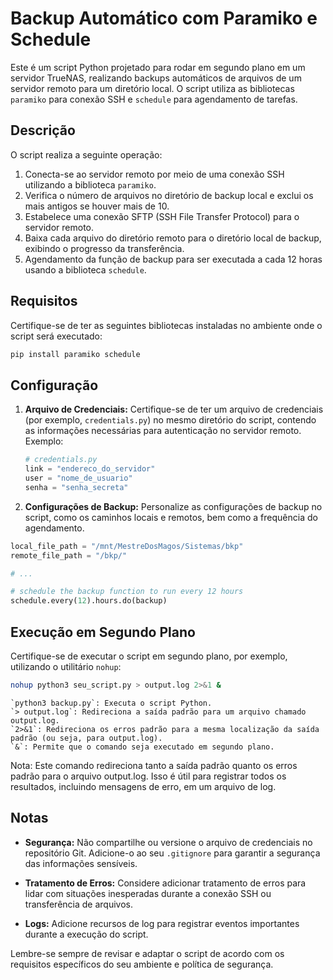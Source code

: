 # Backup Automático com Paramiko e Schedule

Este é um script Python projetado para rodar em segundo plano em um servidor TrueNAS, realizando backups automáticos de arquivos de um servidor remoto para um diretório local. O script utiliza as bibliotecas `paramiko` para conexão SSH e `schedule` para agendamento de tarefas.

## Descrição

O script realiza a seguinte operação:

1. Conecta-se ao servidor remoto por meio de uma conexão SSH utilizando a biblioteca `paramiko`.
2. Verifica o número de arquivos no diretório de backup local e exclui os mais antigos se houver mais de 10.
3. Estabelece uma conexão SFTP (SSH File Transfer Protocol) para o servidor remoto.
4. Baixa cada arquivo do diretório remoto para o diretório local de backup, exibindo o progresso da transferência.
5. Agendamento da função de backup para ser executada a cada 12 horas usando a biblioteca `schedule`.

## Requisitos

Certifique-se de ter as seguintes bibliotecas instaladas no ambiente onde o script será executado:

```bash
pip install paramiko schedule
```

## Configuração

1. **Arquivo de Credenciais:**
   Certifique-se de ter um arquivo de credenciais (por exemplo, `credentials.py`) no mesmo diretório do script, contendo as informações necessárias para autenticação no servidor remoto. Exemplo:

   ```python
   # credentials.py
   link = "endereco_do_servidor"
   user = "nome_de_usuario"
   senha = "senha_secreta"
   ```

2. **Configurações de Backup:**
   Personalize as configurações de backup no script, como os caminhos locais e remotos, bem como a frequência do agendamento.

```python
local_file_path = "/mnt/MestreDosMagos/Sistemas/bkp"
remote_file_path = "/bkp/"

# ...

# schedule the backup function to run every 12 hours
schedule.every(12).hours.do(backup)
```

## Execução em Segundo Plano

Certifique-se de executar o script em segundo plano, por exemplo, utilizando o utilitário `nohup`:

```bash
nohup python3 seu_script.py > output.log 2>&1 &
```

    `python3 backup.py`: Executa o script Python.
    `> output.log`: Redireciona a saída padrão para um arquivo chamado output.log.
    `2>&1`: Redireciona os erros padrão para a mesma localização da saída padrão (ou seja, para output.log).
    `&`: Permite que o comando seja executado em segundo plano.

Nota: Este comando redireciona tanto a saída padrão quanto os erros padrão para o arquivo output.log. Isso é útil para registrar todos os resultados, incluindo mensagens de erro, em um arquivo de log.

## Notas

- **Segurança:**
  Não compartilhe ou versione o arquivo de credenciais no repositório Git. Adicione-o ao seu `.gitignore` para garantir a segurança das informações sensíveis.

- **Tratamento de Erros:**
  Considere adicionar tratamento de erros para lidar com situações inesperadas durante a conexão SSH ou transferência de arquivos.

- **Logs:**
  Adicione recursos de log para registrar eventos importantes durante a execução do script.

Lembre-se sempre de revisar e adaptar o script de acordo com os requisitos específicos do seu ambiente e política de segurança.